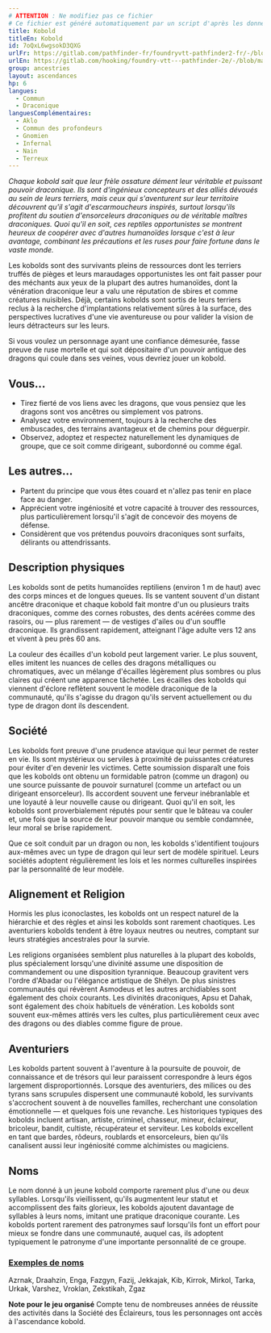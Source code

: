 ```yaml
---
# ATTENTION : Ne modifiez pas ce fichier
# Ce fichier est généré automatiquement par un script d'après les données du module Foundry VTT officiel et de sa traduction
title: Kobold
titleEn: Kobold
id: 7oQxL6wgsokD3QXG
urlFr: https://gitlab.com/pathfinder-fr/foundryvtt-pathfinder2-fr/-/blob/master/data/ancestries/7oQxL6wgsokD3QXG.htm
urlEn: https://gitlab.com/hooking/foundry-vtt---pathfinder-2e/-/blob/master/packs/data/ancestries.db/kobold.json
group: ancestries
layout: ascendances
hp: 6
langues:
  - Commun
  - Draconique
languesComplémentaires:
  - Aklo
  - Commun des profondeurs
  - Gnomien
  - Infernal
  - Nain
  - Terreux
---
```

*Chaque kobold sait que leur frèle ossature dément leur véritable et puissant pouvoir draconique. Ils sont d'ingénieux concepteurs et des alliés dévoués au sein de leurs terriers, mais ceux qui s'aventurent sur leur territoire découvrent qu'il s'agit d'escarmoucheurs inspirés, surtout lorsqu'ils profitent du soutien d'ensorceleurs draconiques ou de véritable maîtres draconiques. Quoi qu'il en soit, ces reptiles opportunistes se montrent heureux de coopérer avec d'autres humanoïdes lorsque c'est à leur avantage, combinant les précautions et les ruses pour faire fortune dans le vaste monde.*

Les kobolds sont des survivants pleins de ressources dont les terriers truffés de pièges et leurs maraudages opportunistes les ont fait passer pour des méchants aux yeux de la plupart des autres humanoïdes, dont la vénération draconique leur a valu une réputation de sbires et comme créatures nuisibles. Déjà, certains kobolds sont sortis de leurs terriers reclus à la recherche d'implantations relativement sûres à la surface, des perspectives lucratives d'une vie aventureuse ou pour valider la vision de leurs détracteurs sur les leurs.

Si vous voulez un personnage ayant une confiance démesurée, fasse preuve de ruse mortelle et qui soit dépositaire d'un pouvoir antique des dragons qui coule dans ses veines, vous devriez jouer un kobold.

## Vous...

- Tirez fierté de vos liens avec les dragons, que vous pensiez que les dragons sont vos ancêtres ou simplement vos patrons.
- Analysez votre environnement, toujours à la recherche des embuscades, des terrains avantageux et de chemins pour déguerpir.
- Observez, adoptez et respectez naturellement les dynamiques de groupe, que ce soit comme dirigeant, subordonné ou comme égal.

## Les autres...

- Partent du principe que vous êtes couard et n'allez pas tenir en place face au danger.
- Apprécient votre ingéniosité et votre capacité à trouver des ressources, plus particulièrement lorsqu'il s'agit de concevoir des moyens de défense.
- Considèrent que vos prétendus pouvoirs draconiques sont surfaits, délirants ou attendrissants.

## Description physiques

Les kobolds sont de petits humanoïdes reptiliens (environ 1 m de haut) avec des corps minces et de longues queues. Ils se vantent souvent d'un distant ancêtre draconique et chaque kobold fait montre d'un ou plusieurs traits draconiques, comme des cornes robustes, des dents acérées comme des rasoirs, ou — plus rarement — de vestiges d'ailes ou d'un souffle draconique. Ils grandissent rapidement, atteignant l'âge adulte vers 12 ans et vivent à peu près 60 ans.

La couleur des écailles d'un kobold peut largement varier. Le plus souvent, elles imitent les nuances de celles des dragons métalliques ou chromatiques, avec un mélange d'écailles légèrement plus sombres ou plus claires qui créent une apparence tâchetée. Les écailles des kobolds qui viennent d'éclore reflètent souvent le modèle draconique de la communauté, qu'ils s'agisse du dragon qu'ils servent actuellement ou du type de dragon dont ils descendent.

## Société

Les kobolds font preuve d'une prudence atavique qui leur permet de rester en vie. Ils sont mystérieux ou serviles à proximité de puissantes créatures pour éviter d'en devenir les victimes. Cette soumission disparaît une fois que les kobolds ont obtenu un formidable patron (comme un dragon) ou une source puissante de pouvoir surnaturel (comme un artefact ou un dirigeant ensorceleur). Ils accordent souvent une ferveur inébranlable et une loyauté à leur nouvelle cause ou dirigeant. Quoi qu'il en soit, les kobolds sont proverbialement réputés pour sentir que le bâteau va couler et, une fois que la source de leur pouvoir manque ou semble condamnée, leur moral se brise rapidement.

Que ce soit conduit par un dragon ou non, les kobolds s'identifient toujours aux-mêmes avec un type de dragon qui leur sert de modèle spirituel. Leurs sociétés adoptent régulièrement les lois et les normes culturelles inspirées par la personnalité de leur modèle.

## Alignement et Religion

Hormis les plus iconoclastes, les kobolds ont un respect naturel de la hiérarchie et des règles et ainsi les kobolds sont rarement chaotiques. Les aventuriers kobolds tendent à être loyaux neutres ou neutres, comptant sur leurs stratégies ancestrales pour la survie.

Les religions organisées semblent plus naturelles à la plupart des kobolds, plus spécialement lorsqu'une divinité assume une disposition de commandement ou une disposition tyrannique. Beaucoup gravitent vers l'ordre d'Abadar ou l'élégance artistique de Shélyn. De plus sinistres communautés qui révèrent Asmodeus et les autres archidiables sont également des choix courants. Les divinités draconiques, Apsu et Dahak, sont également des choix habituels de vénération. Les kobolds sont souvent eux-mêmes attirés vers les cultes, plus particulièrement ceux avec des dragons ou des diables comme figure de proue.

## Aventuriers

Les kobolds partent souvent à l'aventure à la poursuite de pouvoir, de connaissance et de trésors qui leur paraissent correspondre à leurs égos largement disproportionnés. Lorsque des aventuriers, des milices ou des tyrans sans scrupules dispersent une communauté kobold, les survivants s'accrochent souvent à de nouvelles familles, recherchant une consolation émotionnelle — et quelques fois une revanche. Les historiques typiques des kobolds incluent artisan, artiste, criminel, chasseur, mineur, éclaireur, bricoleur, bandit, cultiste, récupérateur et serviteur. Les kobolds excellent en tant que bardes, rôdeurs, roublards et ensorceleurs, bien qu'ils canalisent aussi leur ingéniosité comme alchimistes ou magiciens.

## Noms

Le nom donné à un jeune kobold comporte rarement plus d'une ou deux syllables. Lorsqu'ils vieillissent, qu'ils augmentent leur statut et accomplissent des faits glorieux, les kobolds ajoutent davantage de syllables à leurs noms, imitant une pratique draconique courante. Les kobolds portent rarement des patronymes sauf lorsqu'ils font un effort pour mieux se fondre dans une communauté, auquel cas, ils adoptent typiquement le patronyme d'une importante personnalité de ce groupe.

### <span style="text-decoration: underline;">Exemples de noms

Azrnak, Draahzin, Enga, Fazgyn, Fazij, Jekkajak, Kib, Kirrok, Mirkol, Tarka, Urkak, Varshez, Vroklan, Zekstikah, Zgaz

**Note pour le jeu organisé** Compte tenu de nombreuses années de réussite des activités dans la Société des Éclaireurs, tous les personnages ont accès à l'ascendance kobold.
